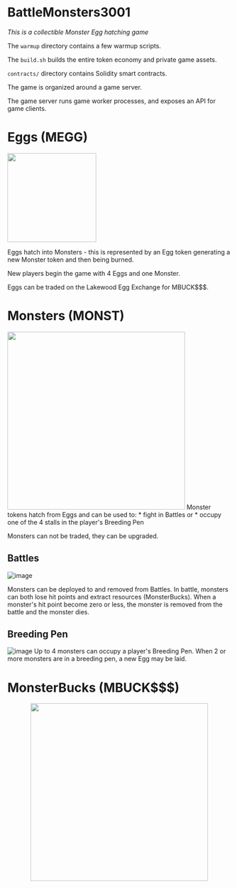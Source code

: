 # BattleMonsters3001

_This is a collectible Monster Egg hatching game_ 

The `warmup` directory contains a few warmup scripts.

The `build.sh` builds the entire token economy and private game assets.

`contracts/` directory contains Solidity smart contracts.

The game is organized around a game server. 

The game server runs game worker processes, and exposes an API for game clients. 

# Eggs (MEGG)


<img src="https://github.com/mickeyshaughnessy/BattleMonsters3001/assets/1209295/9fb9dac7-53fb-4732-a31d-b1a57465f600" width="200"/>

Eggs hatch into Monsters - this is represented by an Egg token generating a new Monster token and then being burned.

New players begin the game with 4 Eggs and one Monster.

Eggs can be traded on the Lakewood Egg Exchange for MBUCK$$$.

# Monsters (MONST)
<img src="https://github.com/mickeyshaughnessy/BattleMonsters3001/assets/1209295/5ca75b16-de81-4a63-a416-7614b7454e8b" width="400"/>
Monster tokens hatch from Eggs and can be used to:
 * fight in Battles or 
 * occupy one of the 4 stalls in the player's Breeding Pen

Monsters can not be traded, they can be upgraded. 

## Battles
![image](https://github.com/mickeyshaughnessy/BattleMonsters3001/assets/1209295/86b16072-3ce8-4df0-a2ec-bacb9b4e3d7a)

Monsters can be deployed to and removed from Battles. 
In battle, monsters can both lose hit points and extract resources (MonsterBucks).
When a monster's hit point become zero or less, the monster is removed from the battle and the monster dies. 


## Breeding Pen
![image](https://github.com/mickeyshaughnessy/BattleMonsters3001/assets/1209295/464b6725-9c1f-4d55-ade7-901cfc3c8b3e)
Up to 4 monsters can occupy a player's Breeding Pen.
When 2 or more monsters are in a breeding pen, a new Egg may be laid. 

# MonsterBucks (MBUCK$$$)
<p align="center">
<img src="https://github.com/mickeyshaughnessy/BattleMonsters3001/assets/1209295/c266733a-90bb-4b43-aca6-dabce6ca34d9" width="400"/>
</p>

